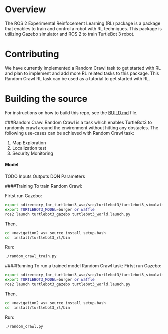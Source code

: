 # Overview
The ROS 2 Experimental Reinfocement Learning (RL) package is a package that enables to train and control a robot with RL techniques.  This package is utilizing Gazebo simulator and ROS 2 to train TurtleBot 3 robot. 

# Contributing
We have currently implemented a Random Crawl task to get started with RL and plan to implement and add more RL related tasks to this package. This Random Crawl RL task can be used as a tutorial to get started with RL.

# Building the source
For instructions on how to build this repo, see the [BUILD.md](https://github.intel.com/haghighi/Experimental_RL/blob/master/doc/BUILD.md) file.

###Random Crawl
Random Crawl is a task which enables TurtleBot3 to randomly crawl around the environment without hitting any obstacles.
The following use-cases can be achieved with Random Crawl task:
1. Map Exploration
2. Localization test
3. Security Monitoring

#### Model
TODO
Inputs
Outputs
DQN
Parameters


####Training
To train Random Crawl:

Firtst run Gazebo:
```sh 
export <directory_for_turtlebot3_ws>/src/turtlebot3/turtlebot3_simulations/turtlebot3_gazebo/models
export TURTLEBOT3_MODEL=burger or waffle
ros2 launch turtlebot3_gazebo turtlebot3_world.launch.py
```
Then, 
```sh
cd <navigation2_ws> source install setup.bash
cd  install/turtlebot3_rl/bin
```
Run:
```sh 
./random_crawl_train.py
```

####Running
To run a trained model Random Crawl task:
Firtst run Gazebo:

```sh 
export <directory_for_turtlebot3_ws>/src/turtlebot3/turtlebot3_simulations/turtlebot3_gazebo/models
export TURTLEBOT3_MODEL=burger or waffle
ros2 launch turtlebot3_gazebo turtlebot3_world.launch.py
```

Then, 
```sh
cd <navigation2_ws> source install setup.bash
cd  install/turtlebot3_rl/bin
```
Run:
```sh 
./random_crawl.py
```
